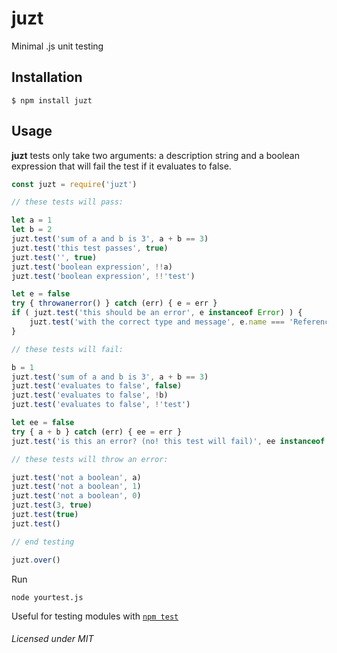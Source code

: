 # juzt
Minimal .js unit testing


## Installation

```shell
$ npm install juzt
```


## Usage

**juzt** tests only take two arguments: a description string and a boolean expression that will fail the test if it evaluates to false.

```javascript
const juzt = require('juzt')

// these tests will pass:

let a = 1
let b = 2
juzt.test('sum of a and b is 3', a + b == 3)
juzt.test('this test passes', true)
juzt.test('', true)
juzt.test('boolean expression', !!a)
juzt.test('boolean expression', !!'test')

let e = false
try { throwanerror() } catch (err) { e = err }
if ( juzt.test('this should be an error', e instanceof Error) ) {
	juzt.test('with the correct type and message', e.name === 'ReferenceError' && e.message === 'throwanerror is not defined')
}

// these tests will fail:

b = 1
juzt.test('sum of a and b is 3', a + b == 3)
juzt.test('evaluates to false', false)
juzt.test('evaluates to false', !b)
juzt.test('evaluates to false', !'test')

let ee = false
try { a + b } catch (err) { ee = err }
juzt.test('is this an error? (no! this test will fail)', ee instanceof Error)

// these tests will throw an error:

juzt.test('not a boolean', a)
juzt.test('not a boolean', 1)
juzt.test('not a boolean', 0)
juzt.test(3, true)
juzt.test(true)
juzt.test()

// end testing

juzt.over()
```

Run
```shell
node yourtest.js
```

Useful for testing modules with [`npm test`](https://docs.npmjs.com/cli/test)

###### Licensed under MIT
